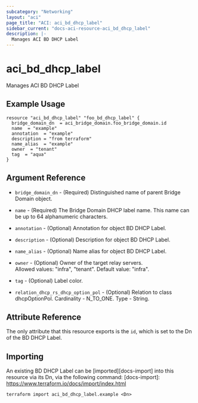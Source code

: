 ```yaml
---
subcategory: "Networking"
layout: "aci"
page_title: "ACI: aci_bd_dhcp_label"
sidebar_current: "docs-aci-resource-aci_bd_dhcp_label"
description: |-
  Manages ACI BD DHCP Label
---
```


# aci_bd_dhcp_label

Manages ACI BD DHCP Label

## Example Usage

```hcl
resource "aci_bd_dhcp_label" "foo_bd_dhcp_label" {
  bridge_domain_dn  = aci_bridge_domain.foo_bridge_domain.id
  name  = "example"
  annotation  = "example"
  description = "from terraform"
  name_alias  = "example"
  owner  = "tenant"
  tag  = "aqua"
}
```

## Argument Reference

- `bridge_domain_dn` - (Required) Distinguished name of parent Bridge Domain object.
- `name` - (Required) The Bridge Domain DHCP label name. This name can be up to 64 alphanumeric characters.
- `annotation` - (Optional) Annotation for object BD DHCP Label.
- `description` - (Optional) Description for object BD DHCP Label.
- `name_alias` - (Optional) Name alias for object BD DHCP Label.
- `owner` - (Optional) Owner of the target relay servers.  
  Allowed values: "infra", "tenant". Default value: "infra".
- `tag` - (Optional) Label color.

- `relation_dhcp_rs_dhcp_option_pol` - (Optional) Relation to class dhcpOptionPol. Cardinality - N_TO_ONE. Type - String.

## Attribute Reference

The only attribute that this resource exports is the `id`, which is set to the
Dn of the BD DHCP Label.

## Importing

An existing BD DHCP Label can be [imported][docs-import] into this resource via its Dn, via the following command:
[docs-import]: https://www.terraform.io/docs/import/index.html

```
terraform import aci_bd_dhcp_label.example <Dn>
```
